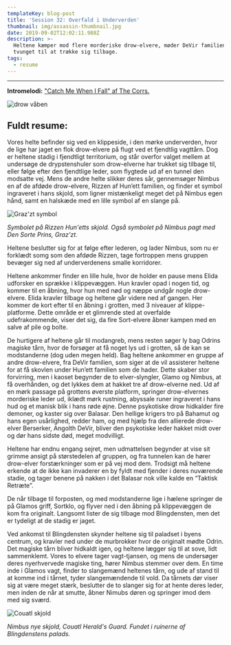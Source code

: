 ```yaml
---
templateKey: blog-post
title: 'Session 32: Overfald i Underverden'
thumbnail: img/assassin-thumbnail.jpg
date: 2019-09-02T12:02:11.988Z
description: >-
  Heltene kæmper mod flere morderiske drow-elvere, møder DeVir familien og blive
  tvunget til at trække sig tilbage.
tags:
  - resume
---
```

****

**Intromelodi:** ["Catch Me When I Fall" af The Corrs.](https://open.spotify.com/track/4s4lPeWsestSljYbNRn8TF)

![drow våben](/img/drow-items.jpg)

## Fuldt resume:

Vores helte befinder sig ved en klippeside, i den mørke underverden, hvor de lige har jaget en flok drow-elvere på flugt ved et fjendtlig vagttårn. Dog er heltene stadig i fjendtligt territorium, og står overfor valget mellem at undersøge de drypstenshuler som drow-elverne har trukket sig tilbage til, eller følge efter den fjendtlige leder, som flygtede ud af en tunnel den modsatte vej. Mens de andre helte slikker deres sår, gennemsøger Nimbus en af de afdøde drow-elvere, Rizzen af Hun’ett familien, og finder et symbol ingraveret i hans skjold, som ligner mistænkeligt meget det på Nimbus egen hånd, samt en halskæde med en lille symbol af en slange på.

![Graz'zt symbol](/img/grazzt-symbol.jpg)

_Symbolet på Rizzen Hun'etts skjold. Også symbolet på Nimbus pagt med Den Sorte Prins, Graz'zt._

Heltene beslutter sig for at følge efter lederen, og lader Nimbus, som nu er forklædt somg som den afdøde Rizzen, tage fortroppen mens gruppen bevæger sig ned af underverdenens smalle korridorer.

Heltene ankommer finder en lille hule, hvor de holder en pause mens Elida udforsker en sprække i klippevæggen. Hun kravler opad i nogen tid, og kommer til en åbning, hvor hun med nød og næppe undgår nogle drow-elvere. Elida kravler tilbage og heltene går videre ned af gangen. Her kommer de kort efter til en åbning i grotten, med 3 niveauer af klippe-platforme. Dette område er et glimrende sted at overfalde udefrakommende, viser det sig, da fire Sort-elvere åbner kampen med en salve af pile og bolte.

De hurtigere af heltene går til modangreb, mens resten søger ly bag Odrins magiske tårn, hvor de forsøger at få noget lys ud i grotten, så de kan se modstanderne (dog uden megen held). Bag heltene ankommer en gruppe af andre drow-elvere, fra DeVir familien, som siger at de vil assisterer heltene for at få skovlen under Hun’ett familien som de hader. Dette skaber stor forvirring, men i kaoset begynder de to elver-slyngler, Glamo og Nimbus, at få overhånden, og det lykkes dem at hakket tre af drow-elverne ned. Ud af en mørk passage på grottens øverste platform, springer drow-elvernes morderiske leder ud, iklædt mørk rustning, abyssale runer ingraveret i hans hud og et manisk blik i hans røde øjne. Denne psykotiske drow hidkalder fire demoner, og kaster sig over Balasar. Den hellige krigers tro på Bahamut og hans egen usårlighed, redder ham, og med hjælp fra den allierede drow-elver Berserker, Angolth DeVir, bliver den psykotiske leder hakket midt over og dør hans sidste død, meget modvilligt.

Heltene har endnu engang sejret, men udmattelsen begynder at vise sit grimme ansigt på størstedelen af gruppen, og fra tunnelen kan de hører drow-elver forstærkninger som er på vej mod dem. Trodsigt må heltene erkende at de ikke kan invaderer en by fyldt med fjender i deres nuværende stadie, og tager benene på nakken i det Balasar nok ville kalde en “Taktisk Retræte”.

De når tilbage til forposten, og med modstanderne lige i hælene springer de på Glamos griff, Sortklo, og flyver ned i den åbning på klippevæggen de kom fra originalt. Langsomt lister de sig tilbage mod Blingdensten, men det er tydeligt at de stadig er jaget.

Ved ankomst til Blingdensten skynder heltene sig til paladset i byens centrum, og kravler ned under de murbrokker hvor de originalt mødte Odrin. Det magiske tårn bliver hidkaldt igen, og heltene lægger sig til at sove, lidt sammenklemt. Vores to elvere tager vagt-tjansen, og mens de undersøger deres nyerhvervede magiske ting, hører Nimbus stemmer over dem. En time inde i Glamos vagt, finder to slangemænd heltenes tårn, og ude af stand til at komme ind i tårnet, tyder slangemændende til vold. Da tårnets dør viser sig at være meget stærk, beslutter de to slanger sig for at hente deres leder, men inden de når at smutte, åbner Nimubs døren og springer imod dem med sig sværd.

![Couatl skjold](/img/couatl-shield.jpg)

_Nimbus nye skjold, Couatl Herald's Guard. Fundet i ruinerne af Blingdenstens palads._
